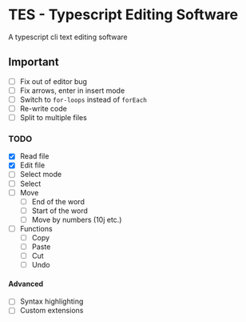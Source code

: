 # TES - Typescript Editing Software
A typescript cli text editing software

## Important
 - [ ] Fix out of editor bug
 - [ ] Fix arrows, enter in insert mode
 - [ ] Switch to `for-loops` instead of `forEach`
 - [ ] Re-write code
 - [ ] Split to multiple files

### TODO
 - [x] Read file
 - [x] Edit file
 - [ ] Select mode
 - [ ] Select
 - [ ] Move
    - [ ] End of the word
    - [ ] Start of the word
    - [ ] Move by numbers (10j etc.)
 - [ ] Functions
    - [ ] Copy
    - [ ] Paste
    - [ ] Cut
    - [ ] Undo 
 
 #### Advanced
 - [ ] Syntax highlighting
 - [ ] Custom extensions
